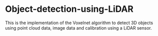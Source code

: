# Object-detection-using-LiDAR
This is the implementation of the Voxelnet algorithm to detect 3D objects using point cloud data, image data and calibration using a LiDAR sensor. 
